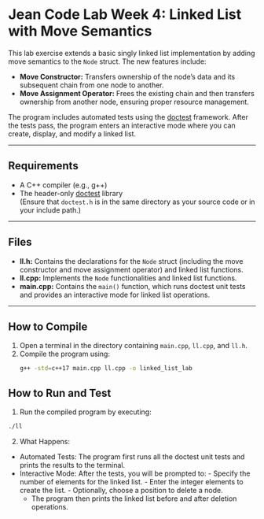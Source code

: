 # Jean Code Lab Week 4: Linked List with Move Semantics

This lab exercise extends a basic singly linked list implementation by adding move semantics to the `Node` struct. The new features include:
- **Move Constructor:** Transfers ownership of the node’s data and its subsequent chain from one node to another.
- **Move Assignment Operator:** Frees the existing chain and then transfers ownership from another node, ensuring proper resource management.

The program includes automated tests using the [doctest](https://github.com/onqtam/doctest) framework. After the tests pass, the program enters an interactive mode where you can create, display, and modify a linked list.

---

## Requirements

- A C++ compiler (e.g., g++)
- The header-only [doctest](https://github.com/onqtam/doctest) library  
  (Ensure that `doctest.h` is in the same directory as your source code or in your include path.)

---

## Files

- **ll.h:** Contains the declarations for the `Node` struct (including the move constructor and move assignment operator) and linked list functions.
- **ll.cpp:** Implements the `Node` functionalities and linked list functions.
- **main.cpp:** Contains the `main()` function, which runs doctest unit tests and provides an interactive mode for linked list operations.

---

## How to Compile

1. Open a terminal in the directory containing `main.cpp`, `ll.cpp`, and `ll.h`.
2. Compile the program using:
   ```bash
   g++ -std=c++17 main.cpp ll.cpp -o linked_list_lab
   ```
## How to Run and Test

1. Run the compiled program by executing:
```bash
./ll
```
2. What Happens:

- Automated Tests:
  The program first runs all the doctest unit tests and prints the results to the terminal.
- Interactive Mode:
    After the tests, you will be prompted to:
      - Specify the number of elements for the linked list.
      - Enter the integer elements to create the list.
      - Optionally, choose a position to delete a node.
    - The program then prints the linked list before and after deletion operations.
